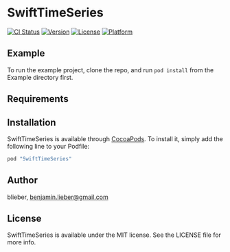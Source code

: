 # SwiftTimeSeries

[![CI Status](http://img.shields.io/travis/blieber/SwiftTimeSeries.svg?style=flat)](https://travis-ci.org/blieber/SwiftTimeSeries)
[![Version](https://img.shields.io/cocoapods/v/SwiftTimeSeries.svg?style=flat)](http://cocoapods.org/pods/SwiftTimeSeries)
[![License](https://img.shields.io/cocoapods/l/SwiftTimeSeries.svg?style=flat)](http://cocoapods.org/pods/SwiftTimeSeries)
[![Platform](https://img.shields.io/cocoapods/p/SwiftTimeSeries.svg?style=flat)](http://cocoapods.org/pods/SwiftTimeSeries)

## Example

To run the example project, clone the repo, and run `pod install` from the Example directory first.

## Requirements

## Installation

SwiftTimeSeries is available through [CocoaPods](http://cocoapods.org). To install
it, simply add the following line to your Podfile:

```ruby
pod "SwiftTimeSeries"
```

## Author

blieber, benjamin.lieber@gmail.com

## License

SwiftTimeSeries is available under the MIT license. See the LICENSE file for more info.
